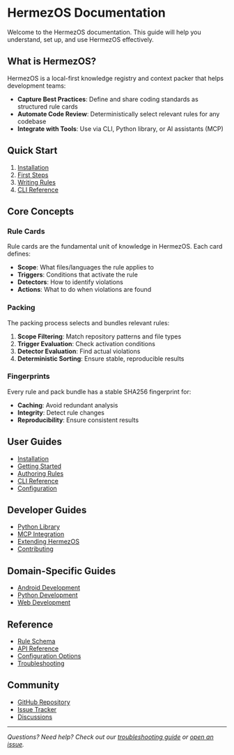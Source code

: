 # HermezOS Documentation

Welcome to the HermezOS documentation. This guide will help you understand, set up, and use HermezOS effectively.

## What is HermezOS?

HermezOS is a local-first knowledge registry and context packer that helps development teams:

- **Capture Best Practices**: Define and share coding standards as structured rule cards
- **Automate Code Review**: Deterministically select relevant rules for any codebase
- **Integrate with Tools**: Use via CLI, Python library, or AI assistants (MCP)

## Quick Start

1. [Installation](installation.md)
2. [First Steps](getting-started.md)
3. [Writing Rules](authoring-rules.md)
4. [CLI Reference](cli-reference.md)

## Core Concepts

### Rule Cards

Rule cards are the fundamental unit of knowledge in HermezOS. Each card defines:

- **Scope**: What files/languages the rule applies to
- **Triggers**: Conditions that activate the rule
- **Detectors**: How to identify violations
- **Actions**: What to do when violations are found

### Packing

The packing process selects and bundles relevant rules:

1. **Scope Filtering**: Match repository patterns and file types
2. **Trigger Evaluation**: Check activation conditions
3. **Detector Evaluation**: Find actual violations
4. **Deterministic Sorting**: Ensure stable, reproducible results

### Fingerprints

Every rule and pack bundle has a stable SHA256 fingerprint for:

- **Caching**: Avoid redundant analysis
- **Integrity**: Detect rule changes
- **Reproducibility**: Ensure consistent results

## User Guides

- [Installation](installation.md)
- [Getting Started](getting-started.md)
- [Authoring Rules](authoring-rules.md)
- [CLI Reference](cli-reference.md)
- [Configuration](configuration.md)

## Developer Guides

- [Python Library](python-library.md)
- [MCP Integration](mcp-integration.md)
- [Extending HermezOS](extending.md)
- [Contributing](contributing.md)

## Domain-Specific Guides

- [Android Development](android/index.md)
- [Python Development](python/index.md)
- [Web Development](web/index.md)

## Reference

- [Rule Schema](schema-reference.md)
- [API Reference](api-reference.md)
- [Configuration Options](configuration.md)
- [Troubleshooting](troubleshooting.md)

## Community

- [GitHub Repository](https://github.com/hermezos/hermezos)
- [Issue Tracker](https://github.com/hermezos/hermezos/issues)
- [Discussions](https://github.com/hermezos/hermezos/discussions)

---

*Questions? Need help? Check out our [troubleshooting guide](troubleshooting.md) or [open an issue](https://github.com/hermezos/hermezos/issues).*
